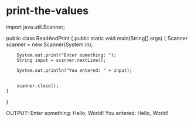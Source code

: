 # print-the-values
import java.util.Scanner;


public class ReadAndPrint {
    public static void main(String[] args) {
        Scanner scanner = new Scanner(System.in);

        System.out.print("Enter something: ");
        String input = scanner.nextLine();

        System.out.println("You entered: " + input);


        scanner.close();
    }
}


OUTPUT:
Enter something: Hello, World!
You entered: Hello, World!
